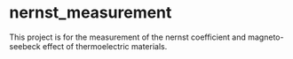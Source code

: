# nernst_measurement

This project is for the measurement of the nernst coefficient and magneto-seebeck effect of thermoelectric materials.